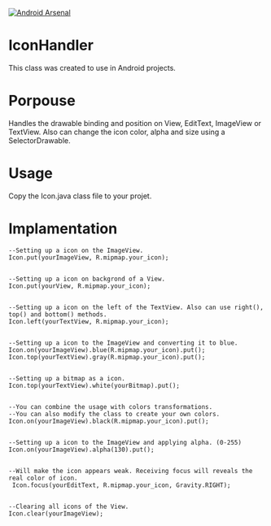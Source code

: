 [![Android Arsenal](https://img.shields.io/badge/Android%20Arsenal-IconHandler-green.svg?style=true)](https://android-arsenal.com/details/1/4525)

# IconHandler
This class was created to use in Android projects.

# Porpouse
Handles the drawable binding and position on View, EditText, ImageView or TextView. Also can change the icon color, alpha and size using a SelectorDrawable. 


# Usage
Copy the Icon.java class file to your projet. 

# Implamentation

    --Setting up a icon on the ImageView.
    Icon.put(yourImageView, R.mipmap.your_icon);
    
    
    --Setting up a icon on backgrond of a View.
    Icon.put(yourView, R.mipmap.your_icon);
    
    
    --Setting up a icon on the left of the TextView. Also can use right(), top() and bottom() methods.
    Icon.left(yourTextView, R.mipmap.your_icon);
       
       
    --Setting up a icon to the ImageView and converting it to blue.
    Icon.on(yourImageView).blue(R.mipmap.your_icon).put();
    Icon.top(yourTextView).gray(R.mipmap.your_icon).put();
    
    
    --Setting up a bitmap as a icon.
    Icon.top(yourTextView).white(yourBitmap).put();
    
    
    --You can combine the usage with colors transformations.
    --You can also modify the class to create your own colors.
    Icon.on(yourImageView).black(R.mipmap.your_icon).put();
    
    
    --Setting up a icon to the ImageView and applying alpha. (0-255)
    Icon.on(yourImageView).alpha(130).put();
    
    
    --Will make the icon appears weak. Receiving focus will reveals the real color of icon.
     Icon.focus(yourEditText, R.mipmap.your_icon, Gravity.RIGHT);
    
    
    --Clearing all icons of the View.
    Icon.clear(yourImageView);
    
    
